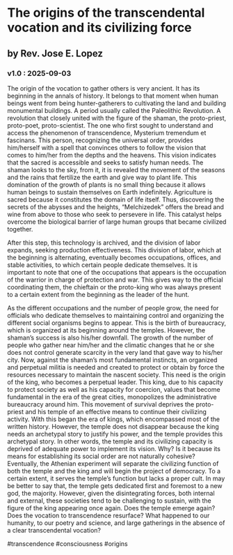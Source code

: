 # The origins of the transcendental vocation and its civilizing force
## by Rev. Jose E. Lopez
### v1.0 : 2025-09-03

The origin of the vocation to gather others is very ancient. It has its beginning in the annals of history. It belongs to that moment when human beings went from being hunter-gatherers to cultivating the land and building monumental buildings. A period usually called the Paleolithic Revolution. A revolution that closely united with the figure of the shaman, the proto-priest, proto-poet, proto-scientist. The one who first sought to understand and access the phenomenon of transcendence, Mysterium tremendum et fascinans.
This person, recognizing the universal order, provides him/herself with a spell that convinces others to follow the vision that comes to him/her from the depths and the heavens. This vision indicates that the sacred is accessible and seeks to satisfy human needs. The shaman looks to the sky, from it, it is revealed the movement of the seasons and the rains that fertilize the earth and give way to plant life. This domination of the growth of plants is no small thing because it allows human beings to sustain themselves on Earth indefinitely. Agriculture is sacred because it constitutes the domain of life itself. Thus, discovering the secrets of the abysses and the heights, “Melchizedek” offers the bread and wine from above to those who seek to persevere in life. This catalyst helps overcome the biological barrier of large human groups that became civilized together.

After this step, this technology is archived, and the division of labor expands, seeking production effectiveness. This division of labor, which at the beginning is alternating, eventually becomes occupations, offices, and stable activities, to which certain people dedicate themselves. It is important to note that one of the occupations that appears is the occupation of the warrior in charge of protection and war. This gives way to the official coordinating them, the chieftain or the proto-king who was always present to a certain extent from the beginning as the leader of the hunt.

As the different occupations and the number of people grow, the need for officials who dedicate themselves to maintaining control and organizing the different social organisms begins to appear. This is the birth of bureaucracy, which is organized at its beginning around the temples.
However, the shaman’s success is also his/her downfall. The growth of the number of people who gather near him/her and the climatic changes that he or she does not control generate scarcity in the very land that gave way to his/her city. Now, against the shaman’s most fundamental instincts, an organized and perpetual militia is needed and created to protect or obtain by force the resources necessary to maintain the nascent society. This need is the origin of the king, who becomes a perpetual leader. This king, due to his capacity to protect society as well as his capacity for coercion, values that become fundamental in the era of the great cities, monopolizes the administrative bureaucracy around him. This movement of survival deprives the proto-priest and his temple of an effective means to continue their civilizing activity. With this began the era of kings, which encompassed most of the written history. However, the temple does not disappear because the king needs an archetypal story to justify his power, and the temple provides this archetypal story. In other words, the temple and its civilizing capacity is deprived of adequate power to implement its vision. Why? Is it because its means for establishing its social order are not naturally cohesive?
Eventually, the Athenian experiment will separate the civilizing function of both the temple and the king and will begin the project of democracy. To a certain extent, it serves the temple’s function but lacks a proper cult. In may be better to say that, the temple gets dedicated first and foremost to a new god, the majority. However, given the disintegrating forces, both internal and external, these societies tend to be challenging to sustain, with the figure of the king appearing once again. Does the temple emerge again? Does the vocation to transcendence resurface? What happened to our humanity, to our poetry and science, and large gatherings in the absence of a clear transcendental vocation?

\#transcendence \#consciousness \#origins